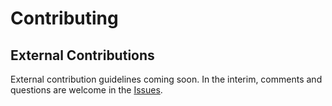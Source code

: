 # Contributing

## External Contributions
External contribution guidelines coming soon. In the interim, comments and questions are welcome in the [Issues](https://github.com/DataBiosphere/notebooks/issues).
